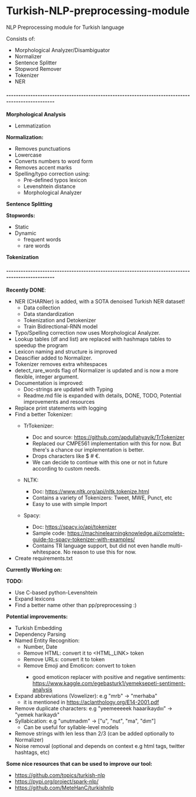 # Turkish-NLP-preprocessing-module
NLP Preprocessing module for Turkish language

Consists of:
- Morphological Analyzer/Disambiguator
- Normalizer
- Sentence Splitter
- Stopword Remover
- Tokenizer
- NER

#### ------------------------------------------------------------------------------------------------

**Morphological Analysis**
- Lemmatization

**Normalization:**
- Removes punctuations
- Lowercase
- Converts numbers to word form
- Removes accent marks
- Spelling/typo correction using:
    - Pre-defined typos lexicon
    - Levenshtein distance
    - Morphological Analyzer
    
**Sentence Splitting**

**Stopwords:**
- Static
- Dynamic
    - frequent words
    - rare words

**Tokenization**

#### ------------------------------------------------------------------------------------------------

**Recently DONE**:
- NER (CHARNer) is added, with a SOTA denoised Turkish NER dataset!
    - Data collection
    - Data standardization
    - Tokenization and Detokenizer
    - Train Bidirectional-RNN model
- Typo/Spelling correction now uses Morphological Analyzer.
- Lookup tables (df and list) are replaced with hashmaps tables to speedup the program
- Lexicon naming and structure is improved
- Deascifier added to Normalizer.
- Tokenizer removes extra whitespaces
- detect_rare_words flag of Normalizer is updated and is now a more flexible, integer argument.
- Documentation is improved:
    - Doc-strings are updated with Typing
    - Readme.md file is expanded with details, DONE, TODO, Potential improvements and resources
- Replace print statements with logging
- Find a better Tokenizer:
    - TrTokenizer:
        - Doc and source: https://github.com/apdullahyayik/TrTokenizer
        - Replaced our CMPE561 implementation with this for now. But there's a chance our implementation is better.
        - Drops characters like $ # €.
        - We can decide to continue with this one or not in future according to custom needs.
        
    - NLTK:
        - Doc: https://www.nltk.org/api/nltk.tokenize.html
        - Contains a variety of Tokenizers: Tweet, MWE, Punct, etc
        - Easy to use with simple Import
        
    - Spacy:
        - Doc: https://spacy.io/api/tokenizer
        - Sample code: https://machinelearningknowledge.ai/complete-guide-to-spacy-tokenizer-with-examples/
        - Contains TR language support, but did not even handle multi-whitespace. No reason to use this for now.
- Create requirements.txt

**Currently Working on:**

**TODO:**
- Use C-based python-Levenshtein
- Expand lexicons
- Find a better name other than pp/preprocessing :)

**Potential improvements:**
- Turkish Embedding
- Dependency Parsing
- Named Entity Recognition:
    - Number, Date
    - Remove HTML: convert it to <HTML_LINK> token
    - Remove URLs: convert it to <URL> token
    - Remove Emoji and Emoticon: convert to <EMO> token
        - good emoticon replacer with positive and negative sentiments: https://www.kaggle.com/egebasturk1/yemeksepeti-sentiment-analysis
- Expand abbreviations (Vowelizer): e.g "mrb" -> "merhaba"
    - it is mentioned in https://aclanthology.org/E14-2001.pdf
- Remove duplicate characters: e.g "yeemeeeeek haaarikaydııı" -> "yemek harikaydı"
- Syllabication: e.g "unutmadım" -> ["u", "nut", "ma", "dım"]
    - Can be useful for syllable-level models
- Remove strings with len less than 2/3 (can be added optionally to Normalizer)
- Noise removal (optional and depends on context e.g html tags, twitter hashtags, etc)
    
    
**Some nice resources that can be used to improve our tool:**
- https://github.com/topics/turkish-nlp
- https://pypi.org/project/spark-nlp/
- https://github.com/MeteHanC/turkishnlp
